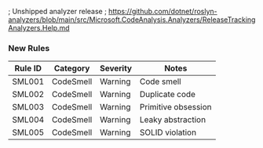 ﻿; Unshipped analyzer release
; https://github.com/dotnet/roslyn-analyzers/blob/main/src/Microsoft.CodeAnalysis.Analyzers/ReleaseTrackingAnalyzers.Help.md

### New Rules

Rule ID | Category | Severity | Notes
--------|----------|----------|-------
SML001 | CodeSmell | Warning | Code smell
SML002 | CodeSmell | Warning | Duplicate code
SML003 | CodeSmell | Warning | Primitive obsession
SML004 | CodeSmell | Warning | Leaky abstraction
SML005 | CodeSmell | Warning | SOLID violation